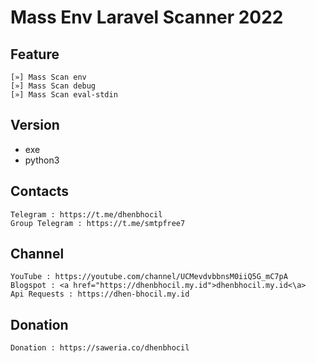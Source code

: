 # Mass Env Laravel Scanner 2022

Feature
-------------------
``` exe
[»] Mass Scan env
[»] Mass Scan debug
[»] Mass Scan eval-stdin
```
Version
-----
* exe
* python3

Contacts
-----
``` exe
Telegram : https://t.me/dhenbhocil
Group Telegram : https://t.me/smtpfree7
```
Channel
-----
``` exe
YouTube : https://youtube.com/channel/UCMevdvbbnsM0iiQ5G_mC7pA
Blogspot : <a href="https://dhenbhocil.my.id">dhenbhocil.my.id<\a>
Api Requests : https://dhen-bhocil.my.id
```
Donation
-----
``` exe
Donation : https://saweria.co/dhenbhocil
```